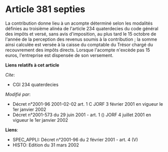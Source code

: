 # Article 381 septies

La contribution donne lieu à un acompte déterminé selon les modalités définies au troisième alinéa de l'article 234
quaterdecies du code général des impôts et versé, sans avis d'imposition, au plus tard le 15 octobre de l'année de la
perception des revenus soumis à la contribution ; la somme ainsi calculée est versée à la caisse du comptable du Trésor
chargé du recouvrement des impôts directs. Lorsque l'acompte n'excède pas 15 euros, l'entreprise est dispensée de son
versement.

**Liens relatifs à cet article**

_Cite_:

  - CGI 234 quaterdecies

_Modifié par_:

  - Décret n°2001-96 2001-02-02 art. 1 C JORF 3 février 2001 en vigueur le 1er janvier 2002
  - Décret n°2001-573 du 29 juin 2001 - art. 1 () JORF 4 juillet 2001 en vigueur le 1er janvier 2002

**Liens**:

  - SPEC_APPLI: Décret n°2001-96 du 2 février 2001 - art. 4 (V)
  - HISTO: Edition du 31 mars 2002
